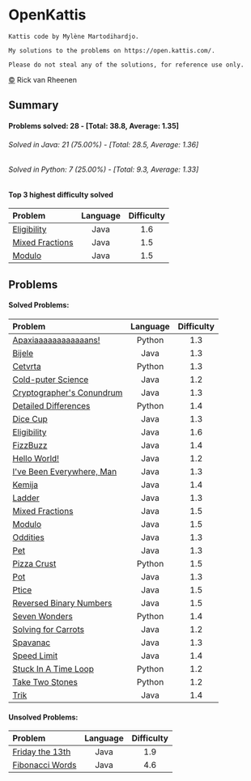 # OpenKattis
	Kattis code by Mylène Martodihardjo.

	My solutions to the problems on https://open.kattis.com/.

	Please do not steal any of the solutions, for reference use only.

[&copy;](https://github.com/rvrheenen/OpenKattis/blob/master/license.txt) Rick van Rheenen
## Summary
#### Problems solved: 28 - [Total: 38.8, Average: 1.35]
###### Solved in Java: 21 (75.00%) - [Total: 28.5, Average: 1.36]
###### Solved in Python: 7 (25.00%) - [Total: 9.3, Average: 1.33]
#### Top 3 highest difficulty solved
| Problem | Language | Difficulty |
| :--- | :---: | :---: |
| [Eligibility ](https://open.kattis.com/problems/eligibility) | Java | 1.6 |
| [Mixed Fractions ](https://open.kattis.com/problems/mixedfractions) | Java | 1.5 |
| [Modulo ](https://open.kattis.com/problems/modulo) | Java | 1.5 |

## Problems
#### Solved Problems:
| Problem | Language | Difficulty |
| :--- | :---: | :---: |
| [Apaxiaaaaaaaaaaaans! ](https://open.kattis.com/problems/apaxiaaans) | Python | 1.3 |
| [Bijele ](https://open.kattis.com/problems/bijele) | Java | 1.3 |
| [Cetvrta ](https://open.kattis.com/problems/cetvrta) | Python | 1.3 |
| [Cold-puter Science ](https://open.kattis.com/problems/cold) | Java | 1.2 |
| [Cryptographer's Conundrum ](https://open.kattis.com/problems/conundrum) | Java | 1.3 |
| [Detailed Differences ](https://open.kattis.com/problems/detaileddifferences) | Python | 1.4 |
| [Dice Cup ](https://open.kattis.com/problems/dicecup) | Java | 1.3 |
| [Eligibility ](https://open.kattis.com/problems/eligibility) | Java | 1.6 |
| [FizzBuzz ](https://open.kattis.com/problems/fizzbuzz) | Java | 1.4 |
| [Hello World! ](https://open.kattis.com/problems/hello) | Java | 1.2 |
| [I've Been Everywhere, Man ](https://open.kattis.com/problems/everywhere) | Java | 1.3 |
| [Kemija ](https://open.kattis.com/problems/kemija08) | Java | 1.4 |
| [Ladder ](https://open.kattis.com/problems/ladder) | Java | 1.3 |
| [Mixed Fractions ](https://open.kattis.com/problems/mixedfractions) | Java | 1.5 |
| [Modulo ](https://open.kattis.com/problems/modulo) | Java | 1.5 |
| [Oddities ](https://open.kattis.com/problems/oddities) | Java | 1.3 |
| [Pet ](https://open.kattis.com/problems/pet) | Java | 1.3 |
| [Pizza Crust ](https://open.kattis.com/problems/pizza2) | Python | 1.5 |
| [Pot ](https://open.kattis.com/problems/pot) | Java | 1.3 |
| [Ptice ](https://open.kattis.com/problems/ptice) | Java | 1.5 |
| [Reversed Binary Numbers ](https://open.kattis.com/problems/reversebinary) | Java | 1.5 |
| [Seven Wonders ](https://open.kattis.com/problems/sevenwonders) | Python | 1.4 |
| [Solving for Carrots ](https://open.kattis.com/problems/carrots) | Java | 1.2 |
| [Spavanac ](https://open.kattis.com/problems/spavanac) | Java | 1.3 |
| [Speed Limit ](https://open.kattis.com/problems/speedlimit) | Java | 1.4 |
| [Stuck In A Time Loop ](https://open.kattis.com/problems/timeloop) | Python | 1.2 |
| [Take Two Stones ](https://open.kattis.com/problems/twostones) | Python | 1.2 |
| [Trik ](https://open.kattis.com/problems/trik) | Java | 1.4 |

#### Unsolved Problems:
| Problem | Language | Difficulty |
| :--- | :---: | :---: |
| [Friday the 13th ](https://open.kattis.com/problems/friday) | Java | 1.9 |
| [Fibonacci Words ](https://open.kattis.com/problems/fibonacci) | Java | 4.6 |

